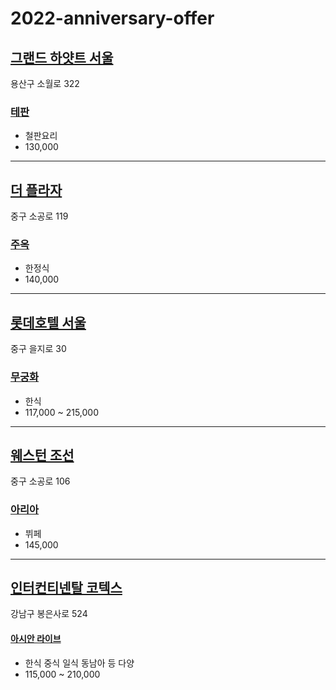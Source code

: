 # 2022-anniversary-offer

## [그랜드 하얏트 서울](https://www.hyatt.com/ko-KR/hotel/south-korea/grand-hyatt-seoul/selrs/dining) 
용산구 소월로 322

### [테판](https://www.hyatt.com/content/dam/hotel/propertysites/assets/grand/selrs/documents/ko_kr/dining/teppan/Teppan-Autumn-Lunch-Menu-Korean.pdf) 
- 철판요리 
- 130,000

---

## [더 플라자](https://www.hoteltheplaza.com/kr/dining/diningall.jsp)
중구 소공로 119

### [주옥](https://www.hoteltheplaza.com/kr/dining/joook.jsp) 
- 한정식
- 140,000

---

## [롯데호텔 서울](https://www.lottehotel.com/seoul-hotel/ko/dining.html)
중구 을지로 30

### [무궁화](https://www.lottehotel.com/content/dam/lotte-hotel/lotte/seoul/dining/restaurant/mugunghwa/menu/202209%20%EA%B0%80%EC%9D%84%EB%A9%94%EB%89%B4%20%ED%99%88%ED%8E%98%EC%9D%B4%EC%A7%80(%ED%99%88).pdf)
- 한식
- 117,000 ~ 215,000

---

## [웨스턴 조선](https://www.marriott.co.kr/hotels/hotel-information/restaurant/selwi-the-westin-josun-seoul/)
중구 소공로 106

### [아리아](https://www.josunhotel.com/resve/dining/resveForm.do?searchSysCode=TWC&searchDiningCode=003)
- 뷔페
- 145,000

---

## [인터컨티넨탈 코텍스](https://seoul.intercontinental.com/iccoex/restaurant/Intro)
강남구 봉은사로 524

#### [아시안 라이브](https://seoul.intercontinental.com/FileDownload.ic?fileIndex=17581)
- 한식 중식 일식 동남아 등 다양
- 115,000 ~ 210,000


